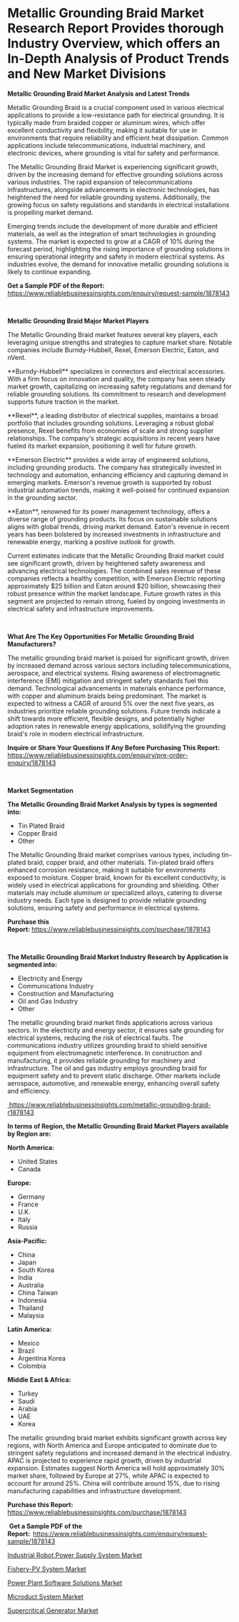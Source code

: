<p><h1>Metallic Grounding Braid Market Research Report Provides thorough Industry Overview, which offers an In-Depth Analysis of Product Trends and New Market Divisions</h1></p><p><strong>Metallic Grounding Braid Market Analysis and Latest Trends</strong></p>
<p><p>Metallic Grounding Braid is a crucial component used in various electrical applications to provide a low-resistance path for electrical grounding. It is typically made from braided copper or aluminum wires, which offer excellent conductivity and flexibility, making it suitable for use in environments that require reliability and efficient heat dissipation. Common applications include telecommunications, industrial machinery, and electronic devices, where grounding is vital for safety and performance.</p><p>The Metallic Grounding Braid Market is experiencing significant growth, driven by the increasing demand for effective grounding solutions across various industries. The rapid expansion of telecommunications infrastructures, alongside advancements in electronic technologies, has heightened the need for reliable grounding systems. Additionally, the growing focus on safety regulations and standards in electrical installations is propelling market demand. </p><p>Emerging trends include the development of more durable and efficient materials, as well as the integration of smart technologies in grounding systems. The market is expected to grow at a CAGR of 10% during the forecast period, highlighting the rising importance of grounding solutions in ensuring operational integrity and safety in modern electrical systems. As industries evolve, the demand for innovative metallic grounding solutions is likely to continue expanding.</p></p>
<p><strong>Get a Sample PDF of the Report:&nbsp;</strong> <a href="https://www.reliablebusinessinsights.com/enquiry/request-sample/1878143?utm_campaign=63&utm_medium=2&utm_source=Github&utm_content=ia&utm_term=07042025&utm_id=metallic-grounding-braid">https://www.reliablebusinessinsights.com/enquiry/request-sample/1878143</a></p>
<p>&nbsp;</p>
<p><strong>Metallic Grounding Braid Major Market Players</strong></p>
<p><p>The Metallic Grounding Braid market features several key players, each leveraging unique strengths and strategies to capture market share. Notable companies include Burndy-Hubbell, Rexel, Emerson Electric, Eaton, and nVent.</p><p>**Burndy-Hubbell** specializes in connectors and electrical accessories. With a firm focus on innovation and quality, the company has seen steady market growth, capitalizing on increasing safety regulations and demand for reliable grounding solutions. Its commitment to research and development supports future traction in the market.</p><p>**Rexel**, a leading distributor of electrical supplies, maintains a broad portfolio that includes grounding solutions. Leveraging a robust global presence, Rexel benefits from economies of scale and strong supplier relationships. The company's strategic acquisitions in recent years have fueled its market expansion, positioning it well for future growth.</p><p>**Emerson Electric** provides a wide array of engineered solutions, including grounding products. The company has strategically invested in technology and automation, enhancing efficiency and capturing demand in emerging markets. Emerson's revenue growth is supported by robust industrial automation trends, making it well-poised for continued expansion in the grounding sector.</p><p>**Eaton**, renowned for its power management technology, offers a diverse range of grounding products. Its focus on sustainable solutions aligns with global trends, driving market demand. Eaton's revenue in recent years has been bolstered by increased investments in infrastructure and renewable energy, marking a positive outlook for growth.</p><p>Current estimates indicate that the Metallic Grounding Braid market could see significant growth, driven by heightened safety awareness and advancing electrical technologies. The combined sales revenue of these companies reflects a healthy competition, with Emerson Electric reporting approximately $25 billion and Eaton around $20 billion, showcasing their robust presence within the market landscape. Future growth rates in this segment are projected to remain strong, fueled by ongoing investments in electrical safety and infrastructure improvements.</p></p>
<p>&nbsp;</p>
<p><strong>What Are The Key Opportunities For Metallic Grounding Braid Manufacturers?</strong></p>
<p><p>The metallic grounding braid market is poised for significant growth, driven by increased demand across various sectors including telecommunications, aerospace, and electrical systems. Rising awareness of electromagnetic interference (EMI) mitigation and stringent safety standards fuel this demand. Technological advancements in materials enhance performance, with copper and aluminum braids being predominant. The market is expected to witness a CAGR of around 5% over the next five years, as industries prioritize reliable grounding solutions. Future trends indicate a shift towards more efficient, flexible designs, and potentially higher adoption rates in renewable energy applications, solidifying the grounding braid's role in modern electrical infrastructure.</p></p>
<p><strong>Inquire or Share Your Questions If Any Before Purchasing This Report:</strong> <a href="https://www.reliablebusinessinsights.com/enquiry/pre-order-enquiry/1878143?utm_campaign=63&utm_medium=2&utm_source=Github&utm_content=ia&utm_term=07042025&utm_id=metallic-grounding-braid">https://www.reliablebusinessinsights.com/enquiry/pre-order-enquiry/1878143</a></p>
<p>&nbsp;</p>
<p><strong>Market Segmentation</strong></p>
<p><strong>The Metallic Grounding Braid Market Analysis by types is segmented into:</strong></p>
<p><ul><li>Tin Plated Braid</li><li>Copper Braid</li><li>Other</li></ul></p>
<p><p>The Metallic Grounding Braid market comprises various types, including tin-plated braid, copper braid, and other materials. Tin-plated braid offers enhanced corrosion resistance, making it suitable for environments exposed to moisture. Copper braid, known for its excellent conductivity, is widely used in electrical applications for grounding and shielding. Other materials may include aluminum or specialized alloys, catering to diverse industry needs. Each type is designed to provide reliable grounding solutions, ensuring safety and performance in electrical systems.</p></p>
<p><strong>Purchase this Report:&nbsp;</strong><a href="https://www.reliablebusinessinsights.com/purchase/1878143?utm_campaign=63&utm_medium=2&utm_source=Github&utm_content=ia&utm_term=07042025&utm_id=metallic-grounding-braid">https://www.reliablebusinessinsights.com/purchase/1878143</a></p>
<p>&nbsp;</p>
<p><strong>The Metallic Grounding Braid Market Industry Research by Application is segmented into:</strong></p>
<p><ul><li>Electricity and Energy</li><li>Communications Industry</li><li>Construction and Manufacturing</li><li>Oil and Gas Industry</li><li>Other</li></ul></p>
<p><p>The metallic grounding braid market finds applications across various sectors. In the electricity and energy sector, it ensures safe grounding for electrical systems, reducing the risk of electrical faults. The communications industry utilizes grounding braid to shield sensitive equipment from electromagnetic interference. In construction and manufacturing, it provides reliable grounding for machinery and infrastructure. The oil and gas industry employs grounding braid for equipment safety and to prevent static discharge. Other markets include aerospace, automotive, and renewable energy, enhancing overall safety and efficiency.</p></p>
<p><a href="https://www.reliablebusinessinsights.com/metallic-grounding-braid-r1878143?utm_campaign=63&utm_medium=2&utm_source=Github&utm_content=ia&utm_term=07042025&utm_id=metallic-grounding-braid">&nbsp;https://www.reliablebusinessinsights.com/metallic-grounding-braid-r1878143</a></p>
<p><strong>In terms of Region, the Metallic Grounding Braid Market Players available by Region are:</strong></p>
<p>
    <p> <strong> North America: </strong>
        <ul>
            <li>United States</li>
            <li>Canada</li>
        </ul>
        </p> 
    <p> <strong> Europe: </strong>
        <ul>
            <li>Germany</li>
            <li>France</li>
            <li>U.K.</li>
            <li>Italy</li>
            <li>Russia</li>
        </ul>
        </p> 
    <p> <strong> Asia-Pacific: </strong>
        <ul>
            <li>China</li>
            <li>Japan</li>
            <li>South Korea</li>
            <li>India</li>
            <li>Australia</li>
            <li>China Taiwan</li>
            <li>Indonesia</li>
            <li>Thailand</li>
            <li>Malaysia</li>
        </ul>
        </p> 
    <p> <strong> Latin America: </strong>
        <ul>
            <li>Mexico</li>
            <li>Brazil</li>
            <li>Argentina Korea</li>
            <li>Colombia</li>
        </ul>
        </p> 
    <p> <strong> Middle East & Africa: </strong>
        <ul>
            <li>Turkey</li>
            <li>Saudi</li>
            <li>Arabia</li>
            <li>UAE</li>
            <li>Korea</li>
        </ul>
    </p>
    </p>
<p><p>The metallic grounding braid market exhibits significant growth across key regions, with North America and Europe anticipated to dominate due to stringent safety regulations and increased demand in the electrical industry. APAC is projected to experience rapid growth, driven by industrial expansion. Estimates suggest North America will hold approximately 30% market share, followed by Europe at 27%, while APAC is expected to account for around 25%. China will contribute around 15%, due to rising manufacturing capabilities and infrastructure development.</p></p>
<p><strong>Purchase this Report: </strong><a href="https://www.reliablebusinessinsights.com/purchase/1878143?utm_campaign=63&utm_medium=2&utm_source=Github&utm_content=ia&utm_term=07042025&utm_id=metallic-grounding-braid">https://www.reliablebusinessinsights.com/purchase/1878143</a></p>
<p>&nbsp;<strong>Get a Sample PDF of the Report:&nbsp;&nbsp;</strong><a href="https://www.reliablebusinessinsights.com/enquiry/request-sample/1878143?utm_campaign=63&utm_medium=2&utm_source=Github&utm_content=ia&utm_term=07042025&utm_id=metallic-grounding-braid">https://www.reliablebusinessinsights.com/enquiry/request-sample/1878143</a></p>
<p><strong></strong></p>
<p><p><a href="https://github.com/chlihakwatsi/Market-Research-Report-List-1/blob/main/industrial-robot-power-supply-system-market.md?utm_campaign=63&utm_medium=2&utm_source=Github&utm_content=ia&utm_term=07042025&utm_id=metallic-grounding-braid">Industrial Robot Power Supply System Market</a></p><p><a href="https://github.com/sokurgleyde/Market-Research-Report-List-1/blob/main/fishery-pv-system-market.md?utm_campaign=63&utm_medium=2&utm_source=Github&utm_content=ia&utm_term=07042025&utm_id=metallic-grounding-braid">Fishery-PV System Market</a></p><p><a href="https://github.com/kaniselway4c/Market-Research-Report-List-1/blob/main/power-plant-software-solutions-market.md?utm_campaign=63&utm_medium=2&utm_source=Github&utm_content=ia&utm_term=07042025&utm_id=metallic-grounding-braid">Power Plant Software Solutions Market</a></p><p><a href="https://github.com/jemmysolin5k/Market-Research-Report-List-1/blob/main/microduct-system-market.md?utm_campaign=63&utm_medium=2&utm_source=Github&utm_content=ia&utm_term=07042025&utm_id=metallic-grounding-braid">Microduct System Market</a></p><p><a href="https://github.com/rubiogruis0p/Market-Research-Report-List-1/blob/main/supercritical-generator-market.md?utm_campaign=63&utm_medium=2&utm_source=Github&utm_content=ia&utm_term=07042025&utm_id=metallic-grounding-braid">Supercritical Generator Market</a></p></p>